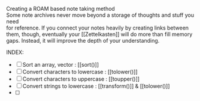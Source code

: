 Creating a ROAM based note taking method  
Some note archives never move beyond a storage of thoughts and stuff you need  
for reference. If you connect your notes heavily by creating links between them,
though, eventually your [[Zettelkasten]] will do more than fill memory gaps. Instead, it will improve the depth of your understanding.

INDEX:

- [ ] Sort an array, vector                             : [[sort()]]
- [ ] Convert characters to lowercase           : [[tolower()]]
- [ ] Convert characters to uppercase           : [[toupper()]]
- [ ] Convert strings to lowercase              : [[transform()]] & [[tolower()]]
- [ ] 
